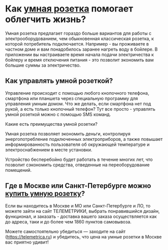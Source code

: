 <h1>Как <a href="https://telemetrica.ru/katalog/umnye-rozetki/" target="_blank">умная розетка</a> помогает облегчить жизнь?</h1>

Умная розетка предлагает гораздо больше вариантов для работы с электрооборудованием, чем обыкновенная классическая розетка, к которой потребитель подключается. Например - вы проживаете в частном доме и вам понадобилось заранее нагреть воду в бойлере. В приложении вы настраиваете время начала подачи электричества к бойлеру и время отключения питания - это позволит экономить вам большие суммы за электричество.

<h2>Как управлять умной розеткой?</h2>

Управление происходит с помощью любого кнопочного телефона, смартфона или планшета через специальную программу для управления умным домом. Что же делать, если смартфона нет под рукой, а есть только кнопочный телефон? Тут все просто - управлять умной розеткой можно с помощью SMS команд.

Какие есть преимущества умной розетки?

Умная розетка позволяет экономить деньги, контролируя энергопотребление подключенных электроприборов, а также повышает информированность пользователя об окружающей температуре и электроснабжением в месте установки.

Устройство бесперебойно будет работать в течение многих лет, что позволит сэкономить средства, отведенные на переоборудование помещений.

<h2>Где в Москве или Санкт-Петербурге можно <a href="https://telemetrica.ru/katalog/umnye-rozetki/umnaya_rozetka_t80/" target="_blank">купить умную розетку</a>?</h2>

Если вы находитесь в Москве и МО или Санкт-Петербурге и ЛО, то можете  зайти на сайт ТЕЛЕМЕТРИКИ, выбрать понравившийся дизайн, функционал, и заказать - доставка вашего заказа осуществляется как до адреса, таки и до более чем 1860 пунктов самовывоза.

Можете самостоятельно убедиться — заходите на сайт (https://telemetrica.ru) и убедитесь, что цена на умные розетки в Москве вас приятно удивит!
